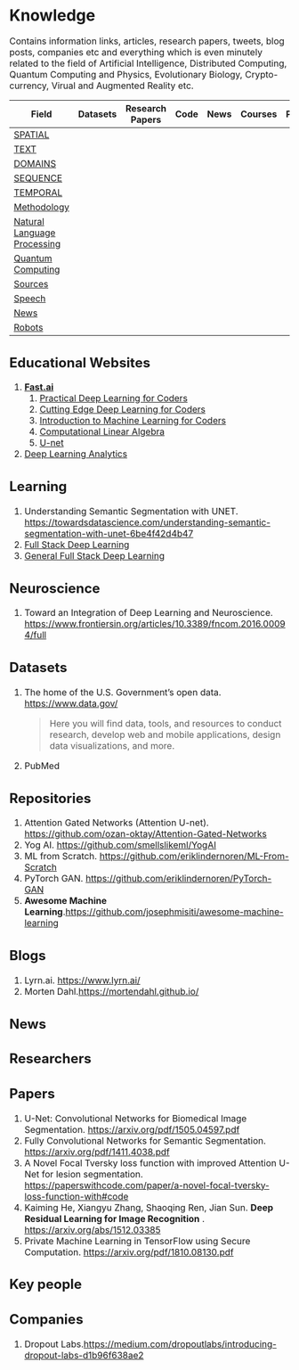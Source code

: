 # Knowledge

<font size = 3>
Contains information links, articles, research papers, tweets, blog posts, companies etc and everything which is even minutely related to the field of Artificial Intelligence, Distributed Computing, Quantum Computing and Physics, Evolutionary Biology, Crypto-currency, Virual and Augmented Reality etc.

|Field| Datasets| Research Papers| Code| News| Courses| People|
|-----|---------|----------------|-----|-----|--------|-------|
|[SPATIAL](/SPATIAL.md)|
|[TEXT](/TEXT.md)|
|[DOMAINS](/DOMAINS.md)|
|[SEQUENCE](/SEQUENCE.md)|
|[TEMPORAL](/TEMPORAL.md)|
|[Methodology](/Methodology.md)|
|[Natural Language Processing](/Natural-Language-Processing.md)|
|[Quantum Computing](/Quantum-Computing.md)|
|[Sources](/Sources/README.md)|
|[Speech](/Speech.md)|
|[News](/News.md)|
|[Robots](/Robots.md)|


## Educational Websites
1. [**Fast.ai**](https://www.fast.ai/)
    1. [Practical Deep Learning for Coders](http://course.fast.ai/)
    2. [Cutting Edge Deep Learning for Coders](http://course18.fast.ai/part2.html)
    3. [Introduction to Machine Learning for Coders](http://course18.fast.ai/ml)
    4. [Computational Linear Algebra](https://github.com/fastai/numerical-linear-algebra/blob/master/README.md)
    5. [U-net](http://course18.fast.ai/lessons/lesson14.html)
2. [Deep Learning Analytics](www.deeplearninganalytics.org)
 
 ## Learning
 1. Understanding Semantic Segmentation with UNET. https://towardsdatascience.com/understanding-semantic-segmentation-with-unet-6be4f42d4b47
2.  [Full Stack Deep Learning](https://fullstackdeeplearning.com/march2019)
3. [General Full Stack Deep Learning](https://fullstackdeeplearning.com/)
    
    
## Neuroscience
1. Toward an Integration of Deep Learning and Neuroscience. https://www.frontiersin.org/articles/10.3389/fncom.2016.00094/full


## Datasets
1. The home of the U.S. Government’s open data. https://www.data.gov/
	>Here you will find data, tools, and resources to conduct research, develop web and mobile applications, design data visualizations, and more.
2. PubMed 


## Repositories
1. Attention Gated Networks (Attention U-net). https://github.com/ozan-oktay/Attention-Gated-Networks
2. Yog AI. https://github.com/smellslikeml/YogAI
1. ML from Scratch. https://github.com/eriklindernoren/ML-From-Scratch
2. PyTorch GAN. https://github.com/eriklindernoren/PyTorch-GAN
3. **Awesome Machine Learning**.https://github.com/josephmisiti/awesome-machine-learning <br/>


## Blogs
1. Lyrn.ai. https://www.lyrn.ai/
2. Morten Dahl.https://mortendahl.github.io/
## News

## Researchers

## Papers
1. U-Net: Convolutional Networks for Biomedical Image Segmentation. https://arxiv.org/pdf/1505.04597.pdf
2. Fully Convolutional Networks for Semantic Segmentation. https://arxiv.org/pdf/1411.4038.pdf
3. A Novel Focal Tversky loss function with improved Attention U-Net for lesion segmentation. https://paperswithcode.com/paper/a-novel-focal-tversky-loss-function-with#code
4. Kaiming He, Xiangyu Zhang, Shaoqing Ren, Jian Sun. **Deep Residual Learning for Image Recognition** . https://arxiv.org/abs/1512.03385
1. Private Machine Learning in TensorFlow using Secure Computation. https://arxiv.org/pdf/1810.08130.pdf


## Key people

## Companies
1. Dropout Labs.https://medium.com/dropoutlabs/introducing-dropout-labs-d1b96f638ae2

